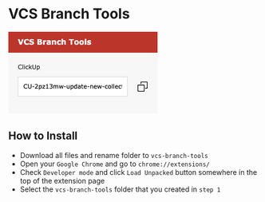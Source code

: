 # VCS Branch Tools
![preview](https://raw.githubusercontent.com/ryanvincere/vcs-branch-tools/master/vcs.png)

## How to Install
- Download all files and rename folder to `vcs-branch-tools`
- Open your `Google Chrome` and go to `chrome://extensions/`
- Check `Developer mode` and click `Load Unpacked` button somewhere in the top of the extension page
- Select the `vcs-branch-tools` folder that you created in `step 1`
